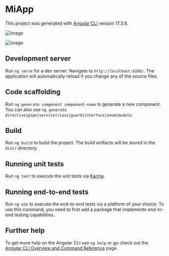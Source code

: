 # MiApp

This project was generated with [Angular CLI](https://github.com/angular/angular-cli) version 17.3.8.

![image](https://github.com/user-attachments/assets/06719f8e-fe49-4982-83d3-8b77a81c4752)

![image](https://github.com/user-attachments/assets/4625e031-ec6c-46d5-8c80-3a70065db885)


## Development server

Run `ng serve` for a dev server. Navigate to `http://localhost:4200/`. The application will automatically reload if you change any of the source files.

## Code scaffolding

Run `ng generate component component-name` to generate a new component. You can also use `ng generate directive|pipe|service|class|guard|interface|enum|module`.

## Build

Run `ng build` to build the project. The build artifacts will be stored in the `dist/` directory.

## Running unit tests

Run `ng test` to execute the unit tests via [Karma](https://karma-runner.github.io).

## Running end-to-end tests

Run `ng e2e` to execute the end-to-end tests via a platform of your choice. To use this command, you need to first add a package that implements end-to-end testing capabilities.

## Further help

To get more help on the Angular CLI use `ng help` or go check out the [Angular CLI Overview and Command Reference](https://angular.io/cli) page.

